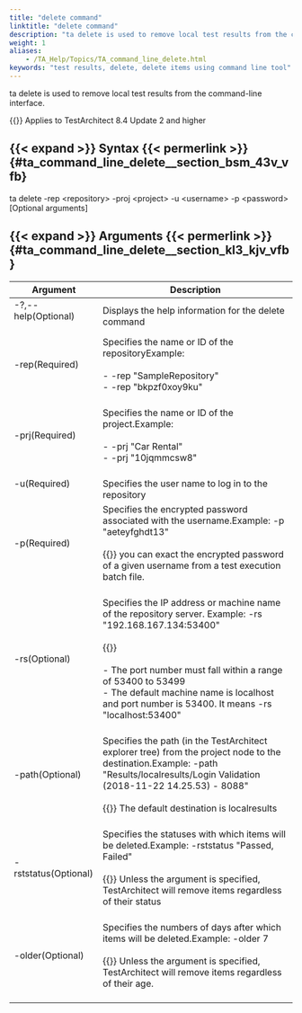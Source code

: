 ```yaml
--- 
title: "delete command"
linktitle: "delete command"
description: "ta delete is used to remove local test results from the command-line interface."
weight: 1
aliases: 
    - /TA_Help/Topics/TA_command_line_delete.html
keywords: "test results, delete, delete items using command line tool"
---
```


ta delete is used to remove local test results from the command-line interface.

{{<note>}} Applies to TestArchitect 8.4 Update 2 and higher

## {{< expand >}} Syntax {{< permerlink >}} {#ta_command_line_delete__section_bsm_43v_vfb} 

ta delete -rep <repository\> -proj <project\> -u <username\> -p <password\> \[Optional arguments\]

## {{< expand >}} Arguments {{< permerlink >}} {#ta_command_line_delete__section_kl3_kjv_vfb} 

|Argument|Description|
|--------|-----------|
|-?,--help\(Optional\)<br><br>|Displays the help information for the delete command|<br>
|-rep\(Required\)<br><br>|Specifies the name or ID of the repositoryExample:<br><br>-   -rep "SampleRepository"<br>-   -rep "bkpzf0xoy9ku"<br><br>|<br>
|-prj\(Required\)<br><br>|Specifies the name or ID of the project.Example:<br><br>-   -prj "Car Rental"<br>-   -prj "10jqmmcsw8"<br><br>|<br>
|-u\(Required\)<br><br>|Specifies the user name to log in to the repository|<br>
|-p\(Required\)<br><br>|Specifies the encrypted password associated with the username.Example: -p "aeteyfghdt13"<br><br>{{<tip>}} you can exact the encrypted password of a given username from a test execution batch file.<br><br>|<br>
|-rs\(Optional\)<br><br>|Specifies the IP address or machine name of the repository server. Example: -rs "192.168.167.134:53400"<br><br>{{<note>}}<br><br>-   The port number must fall within a range of 53400 to 53499<br>-   The default machine name is localhost and port number is 53400. It means -rs "localhost:53400"<br><br>|<br>
|-path\(Optional\)<br><br>|Specifies the path \(in the TestArchitect explorer tree\) from the project node to the destination.Example: -path "Results/localresults/Login Validation \(2018-11-22 14.25.53\) - 8088"<br><br>{{<note>}} The default destination is localresults<br><br>|<br>
|-rststatus\(Optional\)<br><br>|Specifies the statuses with which items will be deleted.Example: -rststatus "Passed, Failed"<br><br>{{<note>}} Unless the argument is specified, TestArchitect will remove items regardless of their status<br><br>|<br>
|-older\(Optional\)<br><br>|Specifies the numbers of days after which items will be deleted.Example: -older 7<br><br>{{<note>}} Unless the argument is specified, TestArchitect will remove items regardless of their age.<br><br>|<br>



